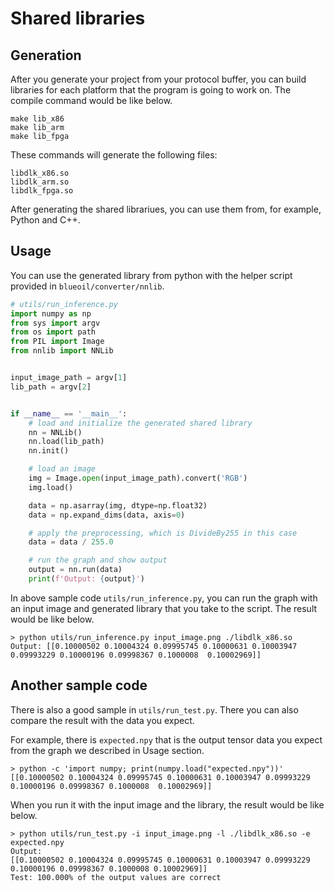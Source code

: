 # Shared libraries

## Generation
After you generate your project from your protocol buffer, you can build libraries for each platform that the program is going to work on. 
The compile command would be like below.

```
make lib_x86
make lib_arm
make lib_fpga
```

These commands will generate the following files:
```
libdlk_x86.so
libdlk_arm.so
libdlk_fpga.so
```

After generating the shared librariues, you can use them from, for example, Python and C++.

## Usage
You can use the generated library from python with the helper script provided in `blueoil/converter/nnlib`.

```python
# utils/run_inference.py
import numpy as np
from sys import argv
from os import path
from PIL import Image
from nnlib import NNLib


input_image_path = argv[1]
lib_path = argv[2]


if __name__ == '__main__':
    # load and initialize the generated shared library
    nn = NNLib()
    nn.load(lib_path)
    nn.init()

    # load an image
    img = Image.open(input_image_path).convert('RGB')
    img.load()

    data = np.asarray(img, dtype=np.float32)
    data = np.expand_dims(data, axis=0)

    # apply the preprocessing, which is DivideBy255 in this case
    data = data / 255.0

    # run the graph and show output
    output = nn.run(data)
    print(f'Output: {output}')
```

In above sample code `utils/run_inference.py`, you can run the graph with an input image and generated library that you take to the script.
The result would be like below.

```
> python utils/run_inference.py input_image.png ./libdlk_x86.so
Output: [[0.10000502 0.10004324 0.09995745 0.10000631 0.10003947 0.09993229 0.10000196 0.09998367 0.1000008  0.10002969]]
```


## Another sample code
There is also a good sample in `utils/run_test.py`.
There you can also compare the result with the data you expect.

For example, there is `expected.npy` that is the output tensor data you expect from the graph we described in Usage section.
```
> python -c 'import numpy; print(numpy.load("expected.npy"))'
[[0.10000502 0.10004324 0.09995745 0.10000631 0.10003947 0.09993229 0.10000196 0.09998367 0.1000008  0.10002969]]
```

When you run it with the input image and the library, the result would be like below.

```
> python utils/run_test.py -i input_image.png -l ./libdlk_x86.so -e expected.npy
Output:
[[0.10000502 0.10004324 0.09995745 0.10000631 0.10003947 0.09993229 0.10000196 0.09998367 0.1000008 0.10002969]]
Test: 100.000% of the output values are correct
```
